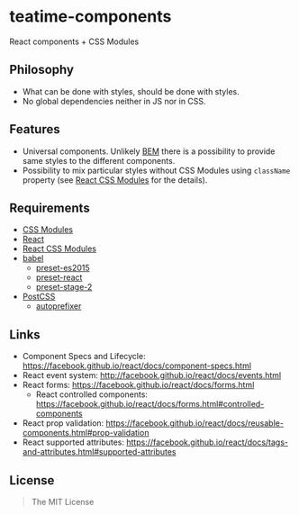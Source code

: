 teatime-components
==================

React components + CSS Modules


## Philosophy

- What can be done with styles, should be done with styles.
- No global dependencies neither in JS nor in CSS.


## Features

- Universal components. Unlikely [BEM](https://en.bem.info/) there is a possibility to provide same styles to the different components.
- Possibility to mix particular styles without CSS Modules using `className` property (see [React CSS Modules](https://github.com/gajus/react-css-modules#the-implementation) for the details).

## Requirements

- [CSS Modules](https://github.com/css-modules/css-modules)
- [React](https://facebook.github.io/react/)
- [React CSS Modules](https://github.com/gajus/react-css-modules)
- [babel](https://babeljs.io/)
  - [preset-es2015](http://babeljs.io/docs/plugins/preset-es2015/)
  - [preset-react](http://babeljs.io/docs/plugins/preset-react/)
  - [preset-stage-2](http://babeljs.io/docs/plugins/preset-stage-2/)
- [PostCSS](https://github.com/postcss/postcss)
  - [autoprefixer](https://github.com/postcss/autoprefixer)


## Links

- Component Specs and Lifecycle: https://facebook.github.io/react/docs/component-specs.html
- React event system: http://facebook.github.io/react/docs/events.html
- React forms: https://facebook.github.io/react/docs/forms.html
  - React controlled components: https://facebook.github.io/react/docs/forms.html#controlled-components
- React prop validation: https://facebook.github.io/react/docs/reusable-components.html#prop-validation
- React supported attributes: https://facebook.github.io/react/docs/tags-and-attributes.html#supported-attributes


## License

> The MIT License
